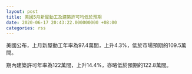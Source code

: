 ```yaml
---
layout: post
title: 美國5月新屋動工及建築許可均低於預期
date: 2020-06-17 20:43:22.000000000 +08:00
categories: rss
---
```


美國公布，上月新屋動工年率為97.4萬間，上升4.3%，低於市場預期的109.5萬間。

期內建築許可年率為122萬間，上升14.4%，亦略低於預期的122.8萬間。

